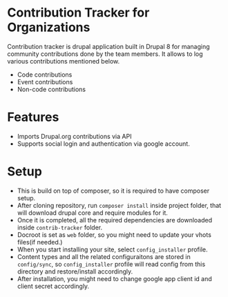 # Contribution Tracker for Organizations

Contribution tracker is drupal application built in Drupal 8 for managing community contributions done by the team members. It allows to log various contributions mentioned below.

  - Code contributions
  - Event contributions
  - Non-code contributions

# Features

  - Imports Drupal.org contributions via API
  - Supports social login and authentication via google account.


# Setup
  - This is build on top of composer, so it is required to have composer setup.
  - After cloning repository, run `composer install` inside project folder, that will download drupal core and require modules for it.
  - Once it is completed, all the required dependencies are downloaded inside `contrib-tracker` folder.
  - Docroot is set as `web` folder, so you might need to update your vhots files(if needed.)
  - When you start installing your site, select `config_installer` profile.
  - Content types and all the related configuraitons are stored in `config/sync`, so `config_installer` profile will read config from this directory and restore/install accordingly.
  - After installation, you might need to change google app client id and client secret accordingly.
